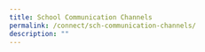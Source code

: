 ```yaml
---
title: School Communication Channels
permalink: /connect/sch-communication-channels/
description: ""
---
```

